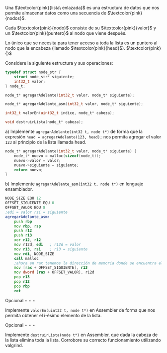 Una $\textcolor{pink}{lista\ enlazada}$ es una estructura de datos que nos permite almacenar datos como una secuencia de $\textcolor{pink}{nodos}$. 

Cada $\textcolor{pink}{nodo}$ consiste de su $\textcolor{pink}{valor}$ y un $\textcolor{pink}{puntero}$ al nodo que viene después. 

Lo único que se necesita para tener acceso a toda la
lista es un puntero al nodo que la encabeza (llamado $\textcolor{pink}{head}$).
$\textcolor{pink}{}$

Considere la siguiente estructura y sus operaciones:
```c
typedef struct node_str {
    struct node_str* siguiente;
    int32_t valor;
} node_t;
```
```c
node_t* agregarAdelante(int32_t valor, node_t* siguiente);
```
```c
node_t* agregarAdelante_asm(int32_t valor, node_t* siguiente);
```
```c
int32_t valorEn(uint32_t indice, node_t* cabeza);
```
```c
void destruirLista(node_t* cabeza);
```
a) Implemente `agregarAdelante(int32 t, node t*)` de forma que la expresión `head = agregarAdelante(123,
head);` nos permita agregar el valor `123` al principio de la lista llamada head.

```c
node_t* agregarAdelante(int32_t valor, node_t* siguiente) {
    node_t* nuevo = malloc(sizeof(node_t));
    nuevo->valor = valor;
    nuevo->siguiente = siguiente;
    return nuevo;
}
```
b) Implemente `agregarAdelante_asm(int32 t, node t*)` en lenguaje ensamblador.
```asm
NODE_SIZE EQU 12
OFFSET_SIGUIENTE EQU 0
OFFSET_VALOR EQU 8
;edi = valor rsi = siguiente
agregarAdelante_asm:
    push rbp
    mov rbp, rsp
    push r12
    push r13
    xor r12, r12
    mov r12d, edi   ; r12d = valor
    mov r13, rsi    ; r13 = siguiente
    mov rdi, NODE_SIZE
    call malloc
    ;ahora en rax tenemos la dirección de memoria donde se encuentra el nuevo nodo
    mov [rax + OFFSET_SIGUIENTE], r13
    mov dword [rax + OFFSET_VALOR], r12d 
    pop r13
    pop r12
    pop rbp
    ret
```

Opcional ⋆ ⋆ ⋆ 

Implemente `valorEn(uint32 t, node t*)` en Assembler de forma que nos permita obtener el i-ésimo elemento de la lista.

Opcional ⋆ ⋆ ⋆ 

Implemente `destruirLista(node t*)` en Assembler, que dada la cabeza de la lista elimina toda la lista. Corrobore su correcto funcionamiento utilizando valgrind.

